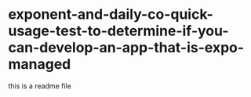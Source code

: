 # exponent-and-daily-co-quick-usage-test-to-determine-if-you-can-develop-an-app-that-is-expo-managed

this is a readme file
